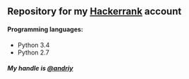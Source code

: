 ## Repository for my [Hackerrank](http://www.hackerrank.com) account

#### Programming languages:
* Python 3.4
* Python 2.7

##### My handle is [@andriy](https://www.hackerrank.com/andriy)
